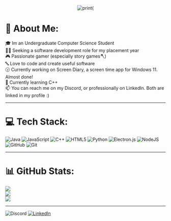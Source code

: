 
<!--
**Nazza1996/Nazza1996** is a ✨ _special_ ✨ repository because its `README.md` (this file) appears on your GitHub profile.

Here are some ideas to get you started:

- 🔭 I’m currently working on ...
- 🌱 I’m currently learning ...
- 👯 I’m looking to collaborate on ...
- 🤔 I’m looking for help with ...
- 💬 Ask me about ...
- 📫 How to reach me: ...
- 😄 Pronouns: ...
- ⚡ Fun fact: ...
-->


<div align="center">
  <img src="https://github.com/user-attachments/assets/0e526025-5385-4a28-9774-7f8c552a69e3" alt="print("Hello World)" being typed out">
</div>


# 💫 About Me:
🎓 Im an Undergraduate Computer Science Student<br>👨‍💻 Seeking a software development role for my placement year<br>🎮 Passionate gamer (especially story games🪓)<br>🔤 Love to code and create useful software<br>🕝 Currently working on Screen Diary, a screen time app for Windows 11. Almost done!<br>🌱 Currently learning C++<br>📫 You can reach me on my Discord, or professionally on LinkedIn. Both are linked in my profile :)

---

# 💻 Tech Stack:
![Java](https://img.shields.io/badge/java-%23ED8B00.svg?style=for-the-badge&logo=openjdk&logoColor=white) ![JavaScript](https://img.shields.io/badge/javascript-%23323330.svg?style=for-the-badge&logo=javascript&logoColor=%23F7DF1E) ![C++](https://img.shields.io/badge/c++-%2300599C.svg?style=for-the-badge&logo=c%2B%2B&logoColor=white) ![HTML5](https://img.shields.io/badge/html5-%23E34F26.svg?style=for-the-badge&logo=html5&logoColor=white) ![Python](https://img.shields.io/badge/python-3670A0?style=for-the-badge&logo=python&logoColor=ffdd54) ![Electron.js](https://img.shields.io/badge/Electron-191970?style=for-the-badge&logo=Electron&logoColor=white) ![NodeJS](https://img.shields.io/badge/node.js-6DA55F?style=for-the-badge&logo=node.js&logoColor=white) ![GitHub](https://img.shields.io/badge/github-%23121011.svg?style=for-the-badge&logo=github&logoColor=white) ![Git](https://img.shields.io/badge/git-%23F05033.svg?style=for-the-badge&logo=git&logoColor=white)

---

# 📊 GitHub Stats:
![](https://github-readme-stats.vercel.app/api?username=Nazza1996&theme=default&hide_border=false&include_all_commits=true&count_private=false)<br/>
![](https://github-readme-streak-stats.herokuapp.com/?user=Nazza1996&theme=default&hide_border=false)<br/>
![](https://github-readme-stats.vercel.app/api/top-langs/?username=Nazza1996&theme=default&hide_border=false&include_all_commits=true&count_private=false&layout=compact)

---

![Discord](https://img.shields.io/badge/Discord%20-%20nazza1996%20-%20gray?style=for-the-badge&logo=Discord&logoColor=white&logoSize=auto&labelColor=rgb(114%2C%20137%2C%20218)) [![LinkedIn](https://img.shields.io/badge/LinkedIn%20-%20Nathan%20Watkins%20-%20gray?style=for-the-badge&logo=LinkedIn&logoColor=white&logoSize=auto&labelColor=rgb(0%2C%20119%2C%20181))](https://linkedin.com/in/nathan-watkins-8401552b4) 

<!-- Proudly created with GPRM ( https://gprm.itsvg.in ) -->
